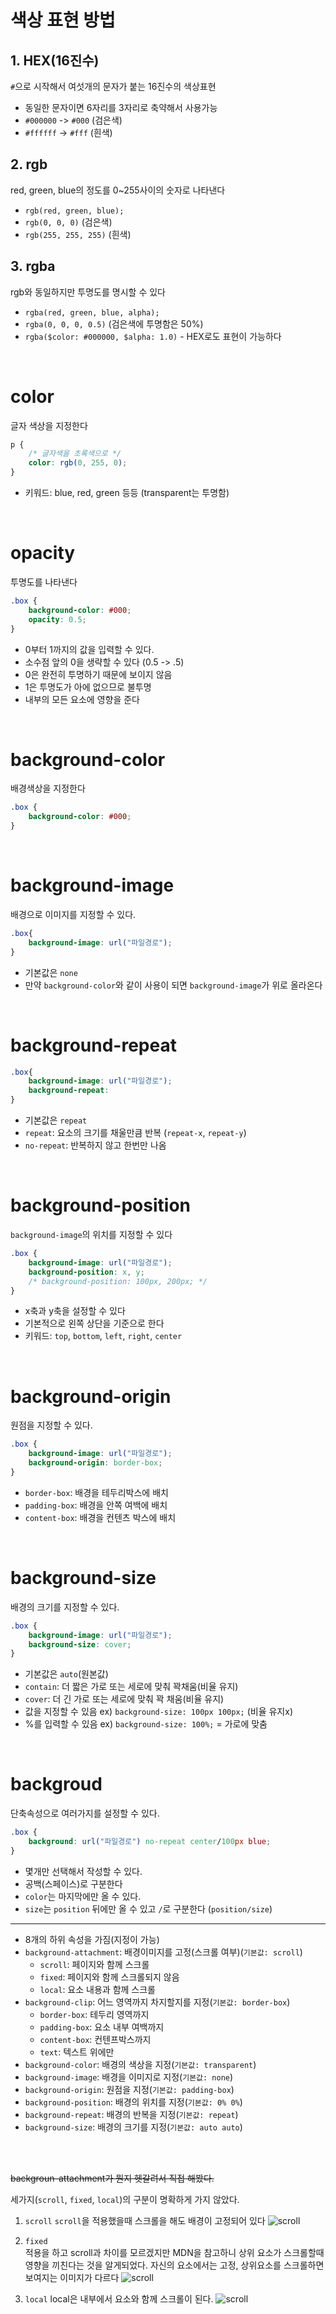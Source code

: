 # 색상 표현 방법

## 1. HEX(16진수)
`#`으로 시작해서 여섯개의 문자가 붙는 16진수의 색상표현
- 동일한 문자이면 6자리를 3자리로 축약해서 사용가능 
- `#000000` -> `#000` (검은색)
- `#ffffff` -> `#fff` (흰색)


## 2. rgb
red, green, blue의 정도를 0~255사이의 숫자로 나타낸다
- `rgb(red, green, blue);`
- `rgb(0, 0, 0)` (검은색)
- `rgb(255, 255, 255)` (흰색)

## 3. rgba
rgb와 동일하지만 투명도를 명시할 수 있다
- `rgba(red, green, blue, alpha);`
- `rgba(0, 0, 0, 0.5)` (검은색에 투명함은 50%) 
- `rgba($color: #000000, $alpha: 1.0)` - HEX로도 표현이 가능하다 

<br>

# color
글자 색상을 지정한다
```css
p {
    /* 글자색을 초록색으로 */
    color: rgb(0, 255, 0);
}
```
- 키워드: blue, red, green 등등 (transparent는 투명함)

<br>

# opacity
투명도를 나타낸다
```css
.box {
    background-color: #000;
    opacity: 0.5;
}
```

- 0부터 1까지의 값을 입력할 수 있다.
- 소수점 앞의 0을 생략할 수 있다 (0.5 -> .5)
- 0은 완전히 투명하기 때문에 보이지 않음
- 1은 투명도가 아에 없으므로 불투명
- 내부의 모든 요소에 영향을 준다

<br>

# background-color
배경색상을 지정한다
```css
.box {
    background-color: #000;
}
```

<br>

# background-image
배경으로 이미지를 지정할 수 있다.
```css
.box{
    background-image: url("파일경로");
}
```

- 기본값은 `none`
- 만약 `background-color`와 같이 사용이 되면 `background-image`가 위로 올라온다

<br>

# background-repeat

```css
.box{
    background-image: url("파일경로");
    background-repeat: 
}
```
- 기본값은 `repeat`
- `repeat`: 요소의 크기를 채울만큼 반복 (`repeat-x`, `repeat-y`)
- `no-repeat`: 반복하지 않고 한번만 나옴

<br>

# background-position
`background-image`의 위치를 지정할 수 있다
```css
.box {
    background-image: url("파일경로");
    background-position: x, y;
    /* background-position: 100px, 200px; */
}
```
- x축과 y축을 설정할 수 있다
- 기본적으로 왼쪽 상단을 기준으로 한다
- 키워드: `top`, `bottom`, `left`, `right`, `center`

<br>

# background-origin
원점을 지정할 수 있다.
```css
.box {
    background-image: url("파일경로");
    background-origin: border-box;
}
```
- `border-box`: 배경을 테두리박스에 배치
- `padding-box`: 배경을 안쪽 여백에 배치
- `content-box`: 배경을 컨텐츠 박스에 배치

<br>

# background-size
배경의 크기를 지정할 수 있다.
```css
.box {
    background-image: url("파일경로");
    background-size: cover;
}
```

- 기본값은 `auto`(원본값)
- `contain`: 더 짧은 가로 또는 세로에 맞춰 꽉채움(비율 유지)
- `cover`: 더 긴 가로 또는 세로에 맞춰 꽉 채움(비율 유지)
- 값을 지정할 수 있음 ex) `background-size: 100px 100px;` (비율 유지x)
- %를 입력할 수 있음 ex) `background-size: 100%;` = 가로에 맞춤

<br>

# backgroud
단축속성으로 여러가지를 설정할 수 있다.
```css
.box {
    background: url("파일경로") no-repeat center/100px blue;
}
```

- 몇개만 선택해서 작성할 수 있다.
- 공백(스페이스)로 구분한다
- `color`는 마지막에만 올 수 있다.
- `size`는 `position` 뒤에만 올 수 있고 `/`로 구분한다 (`position/size`)

<hr>

- 8개의 하위 속성을 가짐(지정이 가능)
- `background-attachment`: 배경이미지를 고정(스크롤 여부)(`기본값: scroll`)
    - `scroll`: 페이지와 함께 스크롤
    - `fixed`: 페이지와 함께 스크롤되지 않음
    - `local`: 요소 내용과 함께 스크롤
- `background-clip`: 어느 영역까지 차지할지를 지정(`기본값: border-box`)
    - `border-box`: 테두리 영역까지
    - `padding-box`: 요소 내부 여백까지
    - `content-box`: 컨텐프박스까지
    - `text`: 텍스트 위에만 
- `background-color`: 배경의 색상을 지정(`기본값: transparent`)
- `background-image`: 배경을 이미지로 지정(`기본값: none`)
- `background-origin`: 원점을 지정(`기본값: padding-box`)
- `background-position`: 배경의 위치를 지정(`기본값: 0% 0%`)
- `background-repeat`: 배경의 반복을 지정(`기본값: repeat`)
- `background-size`: 배경의 크기를 지정(`기본값: auto auto`)


<br>
<br>

~~backgroun-attachment가 뭔지 헷갈려서 직접 해봤다.~~

세가지(`scroll`, `fixed`, `local`)의 구분이 명확하게 가지 않았다. 
1. `scroll`
    `scroll`을 적용했을때 스크롤을 해도 배경이 고정되어 있다
    ![scroll](./img/background_scroll.png)

2. `fixed`  
    적용을 하고 scroll과 차이를 모르겠지만 MDN을 참고하니 상위 요소가 스크롤할때 영향을 끼친다는 것을 알게되었다.
    자신의 요소에서는 고정, 상위요소를 스크롤하면 보여지는 이미지가 다르다
    ![scroll](./img/background_fixed.png)

3. `local`
    local은 내부에서 요소와 함께 스크롤이 된다.
    ![scroll](./img/background_local.png)